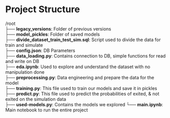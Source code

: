 # Project Structure

/root  
├── **legacy_versions**: Folder of previous versions  
├── **model_pickles**: Folder of saved models  
├── **divide_dataset_train_test_sim.sql**: Script used to divide the data for train and simulate  
├── **config.json**: DB Parameters  
├── **data_loading.py**: Contains connection to DB, simple functions for read and write on DB  
├── **eda.ipynb**: Used to explore and understand the dataset with no manipulation done  
├── **preprocessing.py**: Data engineering and prepare the data for the model  
├── **training.py**: This file used to train our models and save it in pickles  
├── **predict.py**: This file used to predict the probabilities of exited, & not exited on the simulation data  
├── **used-models.py**: Contains the models we explored
└── **main.ipynb**: Main notebook to run the entire project  
